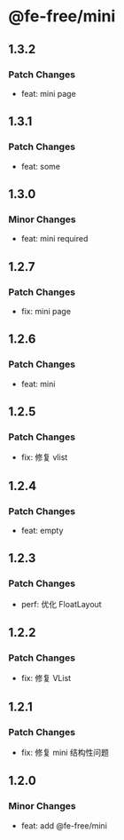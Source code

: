 # @fe-free/mini

## 1.3.2

### Patch Changes

- feat: mini page

## 1.3.1

### Patch Changes

- feat: some

## 1.3.0

### Minor Changes

- feat: mini required

## 1.2.7

### Patch Changes

- fix: mini page

## 1.2.6

### Patch Changes

- feat: mini

## 1.2.5

### Patch Changes

- fix: 修复 vlist

## 1.2.4

### Patch Changes

- feat: empty

## 1.2.3

### Patch Changes

- perf: 优化 FloatLayout

## 1.2.2

### Patch Changes

- fix: 修复 VList

## 1.2.1

### Patch Changes

- fix: 修复 mini 结构性问题

## 1.2.0

### Minor Changes

- feat: add @fe-free/mini
